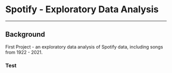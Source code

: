 # Spotify - Exploratory Data Analysis
---
## Background
First Project - an exploratory data analysis of Spotify data, including songs from 1922 - 2021.
### Test
